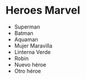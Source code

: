 # Heroes Marvel

* Superman
* Batman
* Aquaman
* Mujer Maravilla
* Linterna Verde
* Robin
* Nuevo héroe
* Otro héroe
